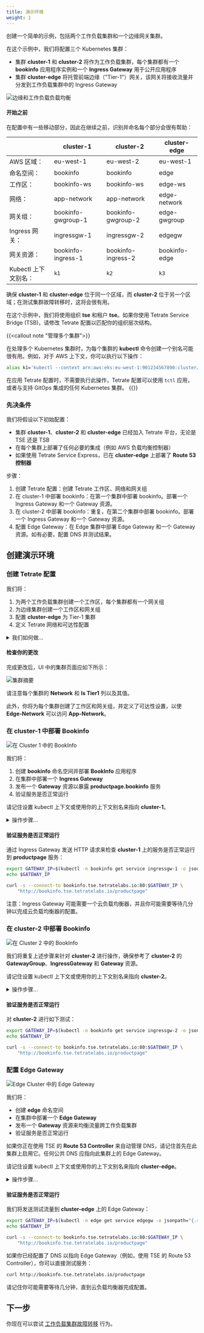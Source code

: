 ```yaml
---
title: 演示环境
weight: 1
---
```


创建一个简单的示例，包括两个工作负载集群和一个边缘网关集群。

在这个示例中，我们将配置三个 Kubernetes 集群：

 * 集群 **cluster-1** 和 **cluster-2** 将作为工作负载集群，每个集群都有一个 **bookinfo** 应用程序实例和一个 **Ingress Gateway** 用于公开应用程序
 * 集群 **cluster-edge** 将托管前端边缘（"Tier-1"）网关，该网关将接收流量并分发到工作负载集群中的 Ingress Gateway

![边缘和工作负载负载均衡](../images/edge-workload.png)

#### 开始之前

在配置中有一些移动部分，因此在继续之前，识别并命名每个部分会很有帮助：

|                        | **cluster-1** | **cluster-2** | **cluster-edge** |
| ---------------------- | ------------- | ------------- | ---------------- |
| AWS 区域：             | eu-west-1     | eu-west-2     | eu-west-1        |
| 命名空间：              | bookinfo      | bookinfo      | edge             |
| 工作区：               | bookinfo-ws   | bookinfo-ws   | edge-ws          |
| 网络：                  | app-network   | app-network   | edge-network     |
| 网关组：                | bookinfo-gwgroup-1 | bookinfo-gwgroup-2 | edge-gwgroup |
| Ingress 网关：          | ingressgw-1   | ingressgw-2   | edgegw           |
| 网关资源：              | bookinfo-ingress-1 | bookinfo-ingress-2 | bookinfo-edge |
| Kubectl 上下文别名：   | `k1`          | `k2`          | `k3`             |

确保 **cluster-1** 和 **cluster-edge** 位于同一个区域，而 **cluster-2** 位于另一个区域；在测试集群故障转移时，这将会很有用。

在这个示例中，我们将使用组织 **tse** 和租户 **tse**。如果你使用 Tetrate Service Bridge (TSB)，请修改 Tetrate 配置以匹配你的组织层次结构。

{{<callout note "管理多个集群">}}

在处理多个 Kubernetes 集群时，为每个集群的 **kubectl** 命令创建一个别名可能很有用。例如，对于 AWS 上下文，你可以执行以下操作：

```bash
alias k1='kubectl --context arn:aws:eks:eu-west-1:901234567890:cluster/my-cluster-1'
```

在应用 Tetrate 配置时，不需要执行此操作，Tetrate 配置可以使用 `tctl` 应用，或者与支持 GitOps 集成的任何 Kubernetes 集群。
{{</callout>}}

### 先决条件

我们将假设以下初始配置：

 * 集群 **cluster-1**、**cluster-2** 和 **cluster-edge** 已经加入 Tetrate 平台，无论是 TSE 还是 TSB
 * 在每个集群上部署了任何必要的集成（例如 AWS 负载均衡控制器）
 * 如果使用 Tetrate Service Express，已在 **cluster-edge** 上部署了 **Route 53 控制器**

步骤：

1. 创建 Tetrate 配置：创建 Tetrate 工作区、网络和网关组
2. 在 cluster-1 中部署 bookinfo：在第一个集群中部署 bookinfo。部署一个 Ingress Gateway 和一个 Gateway 资源。
3. 在 cluster-2 中部署 bookinfo：重复，在第二个集群中部署 bookinfo。部署一个 Ingress Gateway 和一个 Gateway 资源。
4. 配置 Edge Gateway：在 Edge 集群中部署 Edge Gateway 和一个 Gateway 资源。如有必要，配置 DNS 并测试结果。

## 创建演示环境

### 创建 Tetrate 配置

我们将：

 1. 为两个工作负载集群创建一个工作区，每个集群都有一个网关组
 1. 为边缘集群创建一个工作区和网关组
 1. 配置 **cluster-edge** 为 Tier-1 集群
 1. 定义 Tetrate 网络和可达性配置

<details>
<summary>我们如何做...</summary>

#### 创建工作负载集群的配置

创建一个横跨两个工作负载集群的工作区 **bookinfo-ws**，以及每个集群的网关组。

```bash
cat <<EOF > bookinfo-ws.yaml
apiversion: api.tsb.tetrate.io/v2
kind: Workspace
metadata:
  organization: tse
  tenant: tse
  name: bookinfo-ws
spec:
  displayName: Bookinfo
  description: Test Bookinfo application
  namespaceSelector:
    names:
      - "cluster-1/bookinfo"
      - "cluster-2/bookinfo"
EOF

tctl apply -f bookinfo-ws.yaml


cat <<EOF > bookinfo-gwgroup-1.yaml
apiVersion: gateway.tsb.tetrate.io/v2
kind: Group
metadata:
  organization: tse
  tenant: tse
  workspace: bookinfo-ws
  name: bookinfo-gwgroup-1
spec:
  namespaceSelector:
    names:
      - "cluster-1/bookinfo"
EOF

tctl apply -f bookinfo-gwgroup-1.yaml


cat <<EOF > bookinfo-gwgroup-2.yaml
apiVersion: gateway.tsb.tetrate.io/v2
kind: Group
metadata:
  organization: tse
  tenant: tse
  workspace: bookinfo-ws
  name: bookinfo-gwgroup-2
spec:
  namespaceSelector:
    names:
      - "cluster-2/bookinfo"
EOF

tctl apply -f bookinfo-gwgroup-2.yaml
```

#### 创建边缘集群的配置

创建一个工作区 **edge-ws** 和一个边缘集群的网关组：

```bash
cat <<EOF > edge-ws.yaml
apiversion: api.tsb.tetrate.io/v2
kind: Workspace
metadata:
  organization: tse
  tenant: tse
  name: edge-ws
spec:
  namespaceSelector:
    names:
      - "cluster-edge/edge"
EOF

tctl apply -f edge-ws.yaml


cat <<EOF > edge-gwgroup.yaml
apiVersion: gateway.tsb.tetrate.io/v2
kind: Group
metadata:
  tenant: tse
  organization: tse
  workspace: edge-ws
  name: edge-gwgroup
spec:
  namespaceSelector:
    names:
      - 'cluster-edge/edge'
EOF

tctl apply -f edge-gwgroup.yaml
```

#### 配置边缘集群为 Tier-1 集群

设置 Edge 集群的 "Is Tier 1" 标志。

通常，使用 Tetrate UI 更容易配置集群设置：

导航到 **Clusters**。编辑 **cluster-edge** 并将 '**Tier 1 Cluster?**' 字段设置为 **Yes**。保存更改：

![配置 cluster-edge 为 Tier-1 集群](../images/edge-tier1.png)

更新 **cluster-edge** 的 **Cluster** 配置，添加键 `spec: tier1Cluster: ` 如下所示：

```yaml
apiVersion: api.tsb.tetrate.io/v2
kind: Cluster
metadata:
  name: cluster-edge
  organization: tse
spec:
# highlight-next-line
  tier1Cluster: true
```

#### 配置网络和可达性设置

Tetrate 平台使用网络设置来分组一组集群并定义访问控制列表。如果一个集群没有分配到网络，那么任何其他集群都可以访问该集群。在大规模操作时，网络设置提供了一种高级方式来标识一组集群并定义允许的流量。

我们将：

 1. 将 **cluster-edge** 分配给网络 **Edge-Network**
 1. 将 **cluster-1** 和 **cluster-2** 分配给网络 **App-Network**
 1. 定义可达性设置，以便 **Edge-Network** 可以向 **App-Network** 发送流量

通常，使用 Tetrate UI 配置网络设置更容易：

#### 分配网络

导航到 **Clusters**。编辑 **cluster-edge** 并将 **Network** 字段设置为值 **Edge-Network**。保存更改：

![将 cluster-edge 分配到网络 Edge-Network](../images/edge-network.png)

对于集群 **cluster-1** 和 **cluster-2**，重复此步骤，将它们分配到网络 **App-Network**。

#### 定义可达性

导航到 **Settings** 和 **Network Reachability**。指定 **Edge-Network** 允许连接（发送流量到）**App-Network**：

![定义可达性设置，以便 Edge-Network 可以发送流量到 App-Network](../images/reachability.png)

保存更改。

#### 分配网络

更新每个 **Cluster** 配置，添加键 `spec: network: ` 如下所示：

```yaml
apiVersion: api.tsb.tetrate.io/v2
kind: Cluster
metadata:
  name: cluster-edge
  organization: tse
spec:
# highlight-next-line
  network: edge-network
```

#### 定义可达性

更新 **OrganizationSettings** 配置，添加如下的 networkReachability 部分：

```yaml
apiVersion: api.tsb.tetrate.io/v2
kind: OrganizationSetting
metadata:
  name: default
  organization: tse
spec:
  defaultSecuritySetting:
    authenticationSettings:
      trafficMode: REQUIRED
    authorization:
      mode: RULES
      rules: {}
  fqn: organizations/tse/settings/default
# highlight-start
  networkSettings:
    networkReachability:
      Edge-Network: App-Network
# highlight-end
```

**OrganizationSettings** 资源是一个内部对象；你可以使用 `tctl get organizationsettings -o yaml` 获取它。在提交更新之前，删除任何 **resourceVersion** 或 **etag** 值。

</details>

#### 检查你的更改

完成更改后，UI 中的集群页面应如下所示：

![集群摘要](../images/cluster-summary.png)

请注意每个集群的 **Network** 和 **Is Tier1** 列以及其值。

此外，你将为每个集群创建了工作区和网关组，并定义了可达性设置，以使 **Edge-Network** 可以访问 **App-Network**。

### 在 cluster-1 中部署 Bookinfo

![在 Cluster 1 中的 BookInfo](../images/cluster-1-config.png)

我们将：

1. 创建 **bookinfo** 命名空间并部署 **BookInfo** 应用程序
2. 在集群中部署一个 **Ingress Gateway**
3. 发布一个 **Gateway** 资源以暴露 **productpage.bookinfo** 服务
4. 验证服务是否正常运行

请记住设置 kubectl 上下文或使用你的上下文别名来指向 **cluster-1**。

<details>
<summary>操作步骤...</summary>

#### 创建 bookinfo 命名空间并部署 Bookinfo 应用程序：

```bash
kubectl create namespace bookinfo
kubectl label namespace bookinfo istio-injection=enabled
kubectl apply -n bookinfo -f https://raw.githubusercontent.com/istio/istio/master/samples/bookinfo/platform/kube/bookinfo.yaml

sleep 10

kubectl exec "$(kubectl get pod -n bookinfo -l app=ratings -o jsonpath='{.items[0].metadata.name}')" \
   -n bookinfo -c ratings -- curl -s productpage:9080/productpage
```

注意：最后一个 shell 命令验证 **BookInfo** 应用程序是否正确部署和运行。

#### 在集群中部署 Ingress Gateway

我们将在集群的 **bookinfo** 命名空间中部署一个 Ingress Gateway **ingressgw-1**：

```bash
cat <<EOF > ingressgw-1.yaml
apiVersion: install.tetrate.io/v1alpha1
kind: IngressGateway
metadata:
  name: ingressgw-1
  namespace: bookinfo
spec:
  kubeSpec:
    service:
      type: LoadBalancer
EOF

kubectl apply -f ingressgw-1.yaml
```

#### 发布一个 Gateway 资源以暴露 productpage.bookinfo

我们将在集群中的 Gateway 组中发布一个 Gateway 资源，引用我们刚刚部署的 Ingress Gateway。

使用 **tctl** 或 **kubectl**（如果在该集群上启用了 GitOps）：

```bash
cat <<EOF > bookinfo-ingress-1.yaml
apiVersion: gateway.tsb.tetrate.io/v2
kind: Gateway
metadata:
  organization: tse
  tenant: tse
  workspace: bookinfo-ws
  group: bookinfo-gwgroup-1
  name: bookinfo-ingress-1
spec:
  workloadSelector:
    namespace: bookinfo
    labels:
      app: ingressgw-1
  http:
  - name: bookinfo
    port: 80
    hostname: bookinfo.tse.tetratelabs.io
    routing:
      rules:
      - route:
          serviceDestination:
            host: bookinfo/productpage.bookinfo.svc.cluster.local
            port: 9080
EOF


tctl apply -f bookinfo-ingress-1.yaml
```

```bash
cat <<EOF > bookinfo-ingress-1.yaml
apiVersion: gateway.tsb.tetrate.io/v2
kind: Gateway
metadata:
  name: bookinfo-ingress-1
  annotations:
    tsb.tetrate.io/organization: tse
    tsb.tetrate.io/tenant: tse
    tsb.tetrate.io/workspace: bookinfo-ws
    tsb.tetrate.io/gatewayGroup: bookinfo-gwgroup-1
spec:
  workloadSelector:
    namespace: bookinfo
    labels:
      app: ingressgw-1
  http:
    - name: bookinfo
      port: 80
      hostname: bookinfo.tse.tetratelabs.io
      routing:
        rules:
          - route:
              serviceDestination:
                host: bookinfo/productpage.bookinfo.svc.cluster.local
                port: 9080
EOF

kubectl apply -f bookinfo-ingress-1.yaml
```

</details>

#### 验证服务是否正常运行

通过 Ingress Gateway 发送 HTTP 请求来检查 **cluster-1** 上的服务是否正常运行到 **productpage** 服务：

```bash
export GATEWAY_IP=$(kubectl -n bookinfo get service ingressgw-1 -o jsonpath="{.status.loadBalancer.ingress[0]['hostname','ip']}")
echo $GATEWAY_IP

curl -s --connect-to bookinfo.tse.tetratelabs.io:80:$GATEWAY_IP \
    "http://bookinfo.tse.tetratelabs.io/productpage" 
```

注意：Ingress Gateway 可能需要一个云负载均衡器，并且你可能需要等待几分钟以完成云负载均衡器的配置。


### 在 cluster-2 中部署 Bookinfo

![在 Cluster 2 中的 BookInfo](../images/cluster-2-config.png)

我们将重复上述步骤来针对 **cluster-2** 进行操作，确保参考了 **cluster-2** 的 **GatewayGroup**、**IngressGateway** 和 **Gateway** 资源。

请记住设置 kubectl 上下文或使用你的上下文别名来指向 **cluster-2**。

<details>
<summary>操作步骤...</summary>

#### 创建 bookinfo 命名空间并部署 Bookinfo 应用程序：

```bash
kubectl create namespace bookinfo
kubectl label namespace bookinfo istio-injection=enabled
kubectl apply -n bookinfo -f https://raw.githubusercontent.com/istio/istio/master/samples/bookinfo/platform/kube/bookinfo.yaml
sleep 10
kubectl exec "$(kubectl get pod -n bookinfo -l app=ratings -o jsonpath='{.items[0].metadata.name}')" \
   -n bookinfo -c ratings -- curl -s productpage:9080/productpage
```

#### 在集群中部署 Ingress Gateway

```bash
cat <<EOF > ingressgw-2.yaml
apiVersion: install.tetrate.io/v1alpha1
kind: IngressGateway
metadata:
  name: ingressgw-2
  namespace: bookinfo
spec:
  kubeSpec:
    service:
      type: LoadBalancer
EOF

kubectl apply -f ingressgw-2.yaml
```

#### 发布一个 Gateway 资源以暴露 productpage.bookinfo

```bash
cat <<EOF > bookinfo-ingress-2.yaml
apiVersion: gateway.tsb.tetrate.io/v2
kind: Gateway
metadata:
  organization: tse
  tenant: tse
  workspace: bookinfo-ws
  group: bookinfo-gwgroup-2
  name: bookinfo-ingress-2
spec:
  workloadSelector:
    namespace: bookinfo
    labels:
      app: ingressgw-2
  http:
  - name: bookinfo
    port: 80
    hostname: bookinfo.tse.tetratelabs.io
    routing:
      rules:
      - route:
          serviceDestination:
            host: bookinfo/productpage.bookinfo.svc.cluster.local
            port: 9080
EOF


tctl apply -f bookinfo-ingress-2.yaml
```

```bash
cat <<EOF > bookinfo-ingress-2.yaml
apiVersion: gateway.tsb.tetrate.io/v2
kind: Gateway
metadata:
  name: bookinfo-ingress-2
  annotations:
    tsb.tetrate.io/organization: tse
    tsb.tetrate.io/tenant: tse
    tsb.tetrate.io/workspace: bookinfo-ws
    tsb.tetrate.io/gatewayGroup: bookinfo-gwgroup-2
spec:
  workloadSelector:
    namespace: bookinfo
    labels:
      app: ingressgw-2
  http:
    - name: bookinfo
      port: 80
      hostname: bookinfo.tse.tetratelabs.io
      routing:
        rules:
          - route:
              serviceDestination:
                host: bookinfo/productpage.bookinfo.svc.cluster.local
                port: 9080
EOF

kubectl apply -f bookinfo-ingress-2.yaml
```
</details>

#### 验证服务是否正常运行 

对 **cluster-2** 进行如下测试：

```bash
export GATEWAY_IP=$(kubectl -n bookinfo get service ingressgw-2 -o jsonpath="{.status.loadBalancer.ingress[0]['hostname','ip']}")
echo $GATEWAY_IP

curl -s --connect-to bookinfo.tse.tetratelabs.io:80:$GATEWAY_IP \
    "http://bookinfo.tse.tetratelabs.io/productpage" 
```


### 配置 Edge Gateway

![Edge Cluster 中的 Edge Gateway](../images/edge-config.png)

我们将：

* 创建 **edge** 命名空间
* 在集群中部署一个 **Edge Gateway**
* 发布一个 **Gateway** 资源来均衡流量跨工作负载集群
* 验证服务是否正常运行

如果你正在使用 TSE 的 **Route 53 Controller** 来自动管理 DNS，请记住首先在此集群上启用它。任何公共 DNS 应指向此集群上的 Edge Gateway。

请记住设置 kubectl 上下文或使用你的上下文别名来指向 **cluster-edge**。

<details>
<summary>操作步骤...</summary>

#### 创建 edge 命名空间

```bash
kubectl create namespace edge
kubectl label namespace edge istio-injection=enabled
```

#### 在集群中部署 Edge Gateway

```bash
cat <<EOF > edgegw.yaml
apiVersion: install.tetrate.io/v1alpha1
kind: Tier1Gateway
metadata:
  name: edgegw
  namespace: edge
spec:
  kubeSpec:
    service:
      type: LoadBalancer
EOF

kubectl apply -f edgegw.yaml
```

#### 发布一个 Gateway 资源来均衡流量跨工作负载集群

```bash
cat <<EOF > bookinfo-edge.yaml
apiVersion: gateway.tsb.tetrate.io/v2
kind: Gateway
metadata:
  organization: tse 
  tenant: tse
  workspace: edge-ws
  group: edge-gwgroup
  name: bookinfo-edge
spec:
  workloadSelector:
    namespace: edge
    labels:
      app

: edgegw
  http:
    - name: bookinfo
      port: 80
      hostname: bookinfo.tse.tetratelabs.io
      routing:
        rules:
          - route:
              clusterDestination: {}
EOF

tctl apply -f bookinfo-edge.yaml
```

```bash
cat <<EOF > bookinfo-edge..yaml
apiVersion: gateway.tsb.tetrate.io/v2
kind: Gateway
metadata:
  name: bookinfo-edge
  annotations:
    tsb.tetrate.io/organization: tse
    tsb.tetrate.io/tenant: tse
    tsb.tetrate.io/workspace: edge-ws
    tsb.tetrate.io/gatewayGroup: edge-gwgroup
spec:
  workloadSelector:
    namespace: edge
    labels:
      app: edgegw
  http:
    - name: bookinfo
      port: 80
      hostname: bookinfo.tse.tetratelabs.io
      routing:
        rules:
          - route:
              clusterDestination: {}
EOF

kubectl apply -f bookinfo-edge.yaml
```

</details>

#### 验证服务是否正常运行

我们将发送测试流量到 **cluster-edge** 上的 Edge Gateway：

```bash
export GATEWAY_IP=$(kubectl -n edge get service edgegw -o jsonpath="{.status.loadBalancer.ingress[0]['hostname','ip']}")
echo $GATEWAY_IP

curl -s --connect-to bookinfo.tse.tetratelabs.io:80:$GATEWAY_IP \
    "http://bookinfo.tse.tetratelabs.io/productpage" 
```

如果你已经配置了 DNS 以指向 Edge Gateway（例如，使用 TSE 的 Route 53 Controller），你可以直接测试服务：

```bash
curl http://bookinfo.tse.tetratelabs.io/productpage
```

请记住你可能需要等待几分钟，直到云负载均衡器完成配置。


## 下一步

你现在可以尝试 [工作负载集群故障转移](../cluster-failover) 行为。
